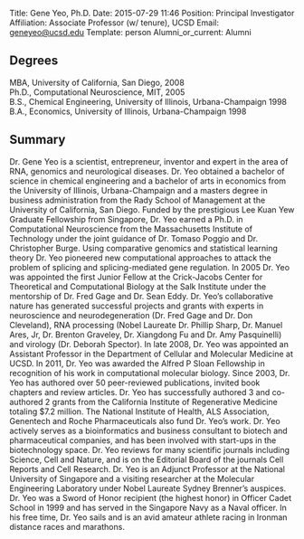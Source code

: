 Title: Gene Yeo, Ph.D.
Date: 2015-07-29 11:46
Position: Principal Investigator
Affiliation: Associate Professor (w/ tenure), UCSD
Email: geneyeo@ucsd.edu
Template: person
Alumni_or_current: Alumni

<!-- Status: draft -->

## Degrees

MBA, University of California, San Diego, 2008<br>
Ph.D., Computational Neuroscience, MIT, 2005<br>
B.S., Chemical Engineering, University of Illinois, Urbana-Champaign 1998<br>
B.A., Economics, University of Illinois, Urbana-Champaign 1998<br>

## Summary

Dr. Gene Yeo is a scientist, entrepreneur, inventor and expert in the area of RNA, genomics and neurological diseases.  Dr. Yeo obtained a bachelor of science in chemical engineering and a bachelor of arts in economics from the University of Illinois, Urbana-Champaign and a masters degree in business administration from the Rady School of Management at the University of California, San Diego.  Funded by the prestigious Lee Kuan Yew Graduate Fellowship from Singapore, Dr. Yeo earned a Ph.D. in Computational Neuroscience from the Massachusetts Institute of Technology under the joint guidance of Dr. Tomaso Poggio and Dr. Christopher Burge.  Using comparative genomics and statistical learning theory Dr. Yeo pioneered new computational approaches to attack the problem of splicing and splicing-mediated gene regulation.  In 2005 Dr. Yeo was appointed the first Junior Fellow at the Crick-Jacobs Center for Theoretical and Computational Biology at the Salk Institute under the mentorship of Dr. Fred Gage and Dr. Sean Eddy.  Dr. Yeo’s collaborative nature has generated successful projects and grants with experts in neuroscience and neurodegeneration (Dr. Fred Gage and Dr. Don Cleveland), RNA processing (Nobel Laureate Dr. Phillip Sharp, Dr. Manuel Ares, Jr, Dr. Brenton Graveley, Dr. Xiangdong Fu and Dr. Amy Pasquinelli) and virology (Dr. Deborah Spector).  In late 2008, Dr. Yeo was appointed an Assistant Professor in the Department of Cellular and Molecular Medicine at UCSD.  In 2011, Dr. Yeo was awarded the Alfred P Sloan Fellowship in recognition of his work in computational molecular biology.  Since 2003, Dr. Yeo has authored over 50 peer-reviewed publications, invited book chapters and review articles.  Dr. Yeo has successfully authored 3 and co-authored 2 grants from the California Institute of Regenerative Medicine totaling $7.2 million.  The National Institute of Health, ALS Association, Genentech and Roche Pharmaceuticals also fund Dr. Yeo’s work. Dr. Yeo actively serves as a bioinformatics and business consultant to biotech and pharmaceutical companies, and has been involved with start-ups in the biotechnology space.  Dr. Yeo reviews for many scientific journals including Science, Cell and Nature, and is on the Editorial Board of the journals Cell Reports and Cell Research. Dr. Yeo is an Adjunct Professor at the National University of Singapore and a visiting researcher at the Molecular Engineering Laboratory under Nobel Laureate Sydney Brenner’s auspices. Dr. Yeo was a Sword of Honor recipient (the highest honor) in Officer Cadet School in 1999 and has served in the Singapore Navy as a Naval officer.  In his free time, Dr. Yeo sails and is an avid amateur athlete racing in Ironman distance races and marathons.
